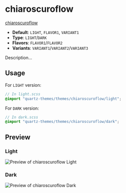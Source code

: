 # chiaroscuroflow

[chiaroscuroflow](https://github.com/Quinta0)

- **Default**: `LIGHT`, `FLAVOR1`, `VARIANT1`
- **Type**: `LIGHT`/`DARK`
- **Flavors**: `FLAVOR1`/`FLAVOR2`
- **Variants**: `VARIANT1`/`VARIANT2`/`VARIANT3`

Description...

## Usage

For `LIGHT` version:

```scss
// In light.scss
@import "quartz-themes/themes/chiaroscuroflow/light";
```

For `DARK` version:

```scss
// In dark.scss
@import "quartz-themes/themes/chiaroscuroflow/dark";
```

## Preview

### Light

![Preview of chiaroscuroflow Light](preview-light.png)

### Dark

![Preview of chiaroscuroflow Dark](preview-dark.png)
